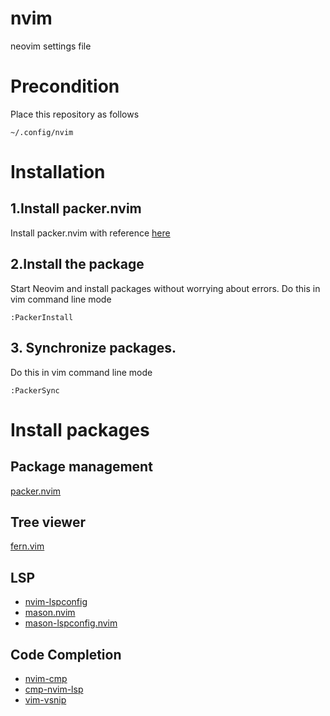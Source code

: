 # nvim
neovim settings file
# Precondition
Place this repository as follows
```
~/.config/nvim
```

# Installation

## 1.Install packer.nvim
Install packer.nvim with reference [here](https://github.com/wbthomason/packer.nvim#quickstart)

## 2.Install the package 
Start Neovim and install packages without worrying about errors.
Do this in vim command line mode
````
:PackerInstall
````

## 3. Synchronize packages.
Do this in vim command line mode
```
:PackerSync
```

# Install packages

## Package management
[packer.nvim](https://github.com/wbthomason/packer.nvim)

## Tree viewer
[fern.vim](https://github.com/lambdalisue/fern.vim)

## LSP
* [nvim-lspconfig](https://github.com/neovim/nvim-lspconfig)
* [mason.nvim](https://github.com/williamboman/mason.nvim)
* [mason-lspconfig.nvim](https://github.com/williamboman/mason-lspconfig.nvim)

## Code Completion
* [nvim-cmp](https://github.com/hrsh7th/nvim-cmp)
* [cmp-nvim-lsp](https://github.com/hrsh7th/cmp-nvim-lsp)
* [vim-vsnip](https://github.com/hrsh7th/vim-vsnip)

